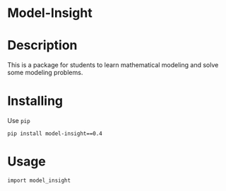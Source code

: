 # Model-Insight

Description
============

This is a package for students to learn mathematical modeling and solve some modeling problems.

Installing
============

Use  `pip`

    pip install model-insight==0.4

Usage
=====
    import model_insight


